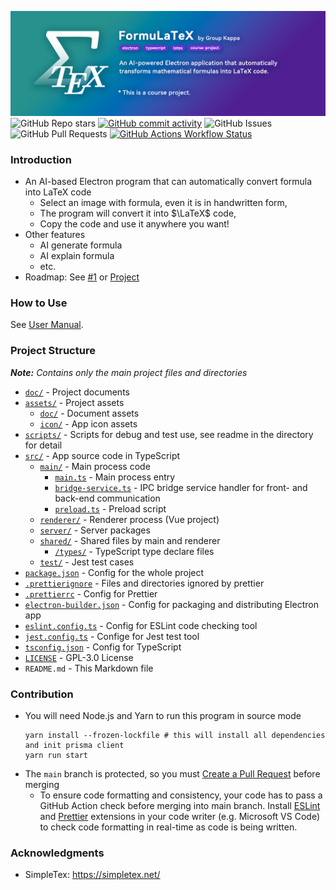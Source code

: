 ![FormuLaTeX](/assets/doc/readme-banner.png)  
![GitHub Repo stars](https://img.shields.io/github/stars/Leo204-LKY/FormuLaTeX?style=for-the-badge)
[![GitHub commit activity](https://img.shields.io/github/commit-activity/t/Leo204-LKY/FormuLaTeX?style=for-the-badge)](https://github.com/Leo204-LKY/FormuLaTeX/commits/main/)
![GitHub Issues](https://img.shields.io/github/issues/Leo204-LKY/FormuLaTeX?style=for-the-badge)
![GitHub Pull Requests](https://img.shields.io/github/issues-pr/Leo204-LKY/FormuLaTeX?style=for-the-badge)
[![GitHub Actions Workflow Status](https://img.shields.io/github/actions/workflow/status/Leo204-LKY/FormuLaTeX/eslint.yml?style=for-the-badge)](https://github.com/Leo204-LKY/FormuLaTeX/actions/workflows/eslint.yml)

### Introduction

- An AI-based Electron program that can automatically convert formula into LaTeX code
  - Select an image with formula, even it is in handwritten form,
  - The program will convert it into $\LaTeX$ code,
  - Copy the code and use it anywhere you want!
- Other features
  - AI generate formula
  - AI explain formula
  - etc.
- Roadmap: See [#1](https://github.com/Leo204-LKY/FormuLaTeX/issues/1) or [Project](https://github.com/users/Leo204-LKY/projects/3/views/4)

### How to Use

See [User Manual](/doc/03-manual/user-manual.md).

### Project Structure

_**Note:** Contains only the main project files and directories_

- [`doc/`](/doc/) - Project documents
- [`assets/`](/assets/) - Project assets
  - [`doc/`](/assets/doc/) - Document assets
  - [`icon/`](/assets/icon/) - App icon assets
- [`scripts/`](/scripts/) - Scripts for debug and test use, see readme in the directory for detail
- [`src/`](/src/) - App source code in TypeScript
  - [`main/`](/src/main/) - Main process code
    - [`main.ts`](/src/main/main.ts) - Main process entry
    - [`bridge-service.ts`](/src/main/bridge-service.ts) - IPC bridge service handler for front- and back-end communication
    - [`preload.ts`](/src/main/preload.ts) - Preload script
  - [`renderer/`](/src/renderer/) - Renderer process (Vue project)
  - [`server/`](/src/server/) - Server packages
  - [`shared/`](/src/shared/) - Shared files by main and renderer
    - [`/types/`](/src/shared/types/) - TypeScript type declare files
  - [`test/`](/src/test/) - Jest test cases
- [`package.json`](/package.json) - Config for the whole project
- [`.prettierignore`](/.prettierignore) - Files and directories ignored by prettier
- [`.prettierrc`](/.prettierrc) - Config for Prettier
- [`electron-builder.json`](/electron-builder.json) - Config for packaging and distributing Electron app
- [`eslint.config.ts`](/eslint.config.ts) - Config for ESLint code checking tool
- [`jest.config.ts`](/jest.config.ts) - Confige for Jest test tool
- [`tsconfig.json`](/tsconfig.json) - Config for TypeScript
- [`LICENSE`](/LICENSE) - GPL-3.0 License
- `README.md` - This Markdown file

### Contribution

- You will need Node.js and Yarn to run this program in source mode
  ```shell
  yarn install --frozen-lockfile # this will install all dependencies and init prisma client
  yarn run start
  ```
- The `main` branch is protected, so you must [Create a Pull Request](https://github.com/Leo204-LKY/FormuLaTeX/compare) before merging
  - To ensure code formatting and consistency, your code has to pass a GitHub Action check before merging into main branch. Install [ESLint](https://eslint.org/) and [Prettier](https://prettier.io/) extensions in your code writer (e.g. Microsoft VS Code) to check code formatting in real-time as code is being written.

### Acknowledgments

- SimpleTex: https://simpletex.net/
